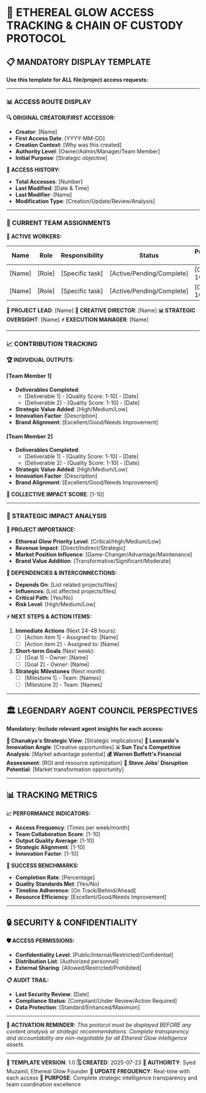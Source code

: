 # 🔐 ETHEREAL GLOW ACCESS TRACKING & CHAIN OF CUSTODY PROTOCOL

## 📋 MANDATORY DISPLAY TEMPLATE

**Use this template for ALL file/project access requests:**

---

### 📊 ACCESS ROUTE DISPLAY
**🔍 ORIGINAL CREATOR/FIRST ACCESSOR:**
- **Creator**: [Name]
- **First Access Date**: [YYYY-MM-DD]
- **Creation Context**: [Why was this created]
- **Authority Level**: [Owner/Admin/Manager/Team Member]
- **Initial Purpose**: [Strategic objective]

**📝 ACCESS HISTORY:**
- **Total Accesses**: [Number]
- **Last Modified**: [Date & Time]
- **Last Modifier**: [Name]
- **Modification Type**: [Creation/Update/Review/Analysis]

---

### 👥 CURRENT TEAM ASSIGNMENTS
**🎯 ACTIVE WORKERS:**

| Name | Role | Responsibility | Status | Progress % | Deadline |
|------|------|----------------|--------|------------|----------|
| [Name] | [Role] | [Specific task] | [Active/Pending/Complete] | [0-100%] | [Date] |
| [Name] | [Role] | [Specific task] | [Active/Pending/Complete] | [0-100%] | [Date] |

**👑 PROJECT LEAD**: [Name]
**🎨 CREATIVE DIRECTOR**: [Name] 
**📊 STRATEGIC OVERSIGHT**: [Name]
**⚡ EXECUTION MANAGER**: [Name]

---

### 📈 CONTRIBUTION TRACKING
**🏆 INDIVIDUAL OUTPUTS:**

#### [Team Member 1]
- **Deliverables Completed**: 
  - [Deliverable 1] - [Quality Score: 1-10] - [Date]
  - [Deliverable 2] - [Quality Score: 1-10] - [Date]
- **Strategic Value Added**: [High/Medium/Low]
- **Innovation Factor**: [Description]
- **Brand Alignment**: [Excellent/Good/Needs Improvement]

#### [Team Member 2]
- **Deliverables Completed**:
  - [Deliverable 1] - [Quality Score: 1-10] - [Date]
  - [Deliverable 2] - [Quality Score: 1-10] - [Date]
- **Strategic Value Added**: [High/Medium/Low]
- **Innovation Factor**: [Description]
- **Brand Alignment**: [Excellent/Good/Needs Improvement]

**🎯 COLLECTIVE IMPACT SCORE**: [1-10]

---

### 🎯 STRATEGIC IMPACT ANALYSIS
**💎 PROJECT IMPORTANCE:**
- **Ethereal Glow Priority Level**: [Critical/High/Medium/Low]
- **Revenue Impact**: [Direct/Indirect/Strategic]
- **Market Position Influence**: [Game-Changer/Advantage/Maintenance]
- **Brand Value Addition**: [Transformative/Significant/Moderate]

**🔗 DEPENDENCIES & INTERCONNECTIONS:**
- **Depends On**: [List related projects/files]
- **Influences**: [List affected projects/files]  
- **Critical Path**: [Yes/No]
- **Risk Level**: [High/Medium/Low]

**⚡ NEXT STEPS & ACTION ITEMS:**
1. **Immediate Actions** (Next 24-48 hours):
   - [ ] [Action item 1] - Assigned to: [Name]
   - [ ] [Action item 2] - Assigned to: [Name]

2. **Short-term Goals** (Next week):
   - [ ] [Goal 1] - Owner: [Name]
   - [ ] [Goal 2] - Owner: [Name]

3. **Strategic Milestones** (Next month):
   - [ ] [Milestone 1] - Team: [Names]
   - [ ] [Milestone 2] - Team: [Names]

---

## 🏛️ LEGENDARY AGENT COUNCIL PERSPECTIVES

**Mandatory: Include relevant agent insights for each access:**

**🧠 Chanakya's Strategic View**: [Strategic implications]
**🎨 Leonardo's Innovation Angle**: [Creative opportunities]
**⚔️ Sun Tzu's Competitive Analysis**: [Market advantage potential]
**💰 Warren Buffett's Financial Assessment**: [ROI and resource optimization]
**🚀 Steve Jobs' Disruption Potential**: [Market transformation opportunity]

---

## 📊 TRACKING METRICS

**📈 PERFORMANCE INDICATORS:**
- **Access Frequency**: [Times per week/month]
- **Team Collaboration Score**: [1-10]
- **Output Quality Average**: [1-10]
- **Strategic Alignment**: [1-10]
- **Innovation Factor**: [1-10]

**🎯 SUCCESS BENCHMARKS:**
- **Completion Rate**: [Percentage]
- **Quality Standards Met**: [Yes/No]
- **Timeline Adherence**: [On Track/Behind/Ahead]
- **Resource Efficiency**: [Excellent/Good/Needs Improvement]

---

## 🔒 SECURITY & CONFIDENTIALITY

**🛡️ ACCESS PERMISSIONS:**
- **Confidentiality Level**: [Public/Internal/Restricted/Confidential]
- **Distribution List**: [Authorized personnel]
- **External Sharing**: [Allowed/Restricted/Prohibited]

**📋 AUDIT TRAIL:**
- **Last Security Review**: [Date]
- **Compliance Status**: [Compliant/Under Review/Action Required]
- **Data Protection**: [Standard/Enhanced/Maximum]

---

**🎪 ACTIVATION REMINDER:**
*This protocol must be displayed BEFORE any content analysis or strategic recommendations. Complete transparency and accountability are non-negotiable for all Ethereal Glow intelligence assets.*

---

**📝 TEMPLATE VERSION**: 1.0
**🗓️ CREATED**: 2025-07-23
**👑 AUTHORITY**: Syed Muzamil, Ethereal Glow Founder
**🔄 UPDATE FREQUENCY**: Real-time with each access
**🎯 PURPOSE**: Complete strategic intelligence transparency and team coordination excellence
